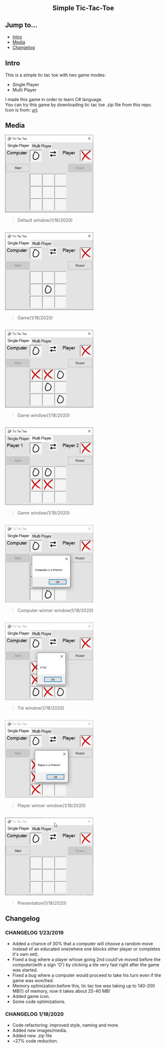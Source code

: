 <div align="center">
  <h2>Simple Tic-Tac-Toe</h2>
</div>

## Jump to...

  - [Intro](#intro)
  - [Media](#media)
  - [Changelog](#changelog)

## <a name="Intro"></a>Intro

<p>This is a simple tic tac toe with two game modes:<br>
  <ul>
    <li>Single Player</li>
    <li>Multi Player</li>
  </ul>
I made this game in order to learn C# language.<br>
You can try this game by downloading tic tac toe .zip file from this repo.<br>
Icon is from: <a href="https://www.onlinewebfonts.com/icon/555366" target='_blank'>url</a>.

## <a name="Media"></a>Media

<a target="_blank" href="https://github.com/GintasS/SimpleTic-Tac-Toe/blob/master/Media/Image1.JPG">
  <img src="https://github.com/GintasS/SimpleTic-Tac-Toe/blob/master/Media/Image1.JPG" height="250" style="max-width:100%;"></img>
</a>
<blockquote>Default window(1/18/2020)</blockquote>
<br>
<a target="_blank" href="https://github.com/GintasS/SimpleTic-Tac-Toe/blob/master/Media/Image2.JPG">
  <img src="https://github.com/GintasS/SimpleTic-Tac-Toe/blob/master/Media/Image2.JPG" height="250" style="max-width:100%;"></img>
</a>
<blockquote>Game(1/18/2020)</blockquote>
<br>
<a target="_blank" href="https://github.com/GintasS/SimpleTic-Tac-Toe/blob/master/Media/Image3.JPG">
  <img src="https://github.com/GintasS/SimpleTic-Tac-Toe/blob/master/Media/Image3.JPG" height="250" style="max-width:100%;"></img>
</a>
<blockquote>Game window(1/18/2020)</blockquote>
<br>
<a target="_blank" href="https://github.com/GintasS/SimpleTic-Tac-Toe/blob/master/Media/Image4.JPG">
  <img src="https://github.com/GintasS/SimpleTic-Tac-Toe/blob/master/Media/Image4.JPG" height="250" style="max-width:100%;"></img>
</a>
<blockquote>Game window(1/18/2020)</blockquote>
<br>
<a target="_blank" href="https://github.com/GintasS/SimpleTic-Tac-Toe/blob/master/Media/Image5.JPG">
  <img src="https://github.com/GintasS/SimpleTic-Tac-Toe/blob/master/Media/Image5.JPG" height="250" style="max-width:100%;"></img>
</a>
<blockquote>Computer winner window(1/18/2020)</blockquote>
<br>
<a target="_blank" href="https://github.com/GintasS/SimpleTic-Tac-Toe/blob/master/Media/Image6.JPG">
  <img src="https://github.com/GintasS/SimpleTic-Tac-Toe/blob/master/Media/Image6.JPG" height="250" style="max-width:100%;"></img>
</a>
<blockquote>Tie window(1/18/2020)</blockquote>
<br>
<a target="_blank" href="https://github.com/GintasS/SimpleTic-Tac-Toe/blob/master/Media/Image7.JPG">
  <img src="https://github.com/GintasS/SimpleTic-Tac-Toe/blob/master/Media/Image7.JPG" height="250" style="max-width:100%;"></img>
</a>
<blockquote>Player winner window(1/18/2020)</blockquote>

<br>
<a target="_blank" href="https://github.com/GintasS/SimpleTic-Tac-Toe/blob/master/Media/j4Q3multVb.gif">
  <img src="https://github.com/GintasS/SimpleTic-Tac-Toe/blob/master/Media/j4Q3multVb.gif" height="250" style="max-width:100%;"></img>
</a>
<blockquote>Presentation(1/18/2020)</blockquote>


## <a name="Changelog"></a>Changelog

<h3>CHANGELOG 1/23/2019</h3>
<ul>
  <li>Added a chance of 30% that a computer will choose a random move instead of an educated one(where one blocks other player or completes it's own set).</li>
  <li>Fixed a bug where a player whose going 2nd could've moved before the computer(with a sign 'O') by clicking a tile very fast right after the game was started.</li>
  <li>Fixed a bug where a computer would proceed to take his turn even if the game was won/tied.</li>
  <li>Memory optimization:before this, tic tac toe was taking up to 140-200 MB(!) of memory, now it takes about 25-40 MB!</li>
  <li>Added game icon.</li>
  <li>Some code optimizations.</li>
</ul>

<h3>CHANGELOG 1/18/2020</h3>
<ul>
  <li>Code refactoring: improved style, naming and more.</li>
  <li>Added new images/media.</li>
  <li>Added new .zip file</li>
  <li>~27% code reduction.</li>
</ul>
